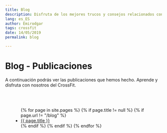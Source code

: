 ```yaml
---
title: Blog
description: Disfruta de los mejores trucos y consejos relacionados con el CrossFit.
lang: es_ES
author: Emirodgar
tags: crossfit
date: 14/05/2019
permalink: blog

---
```


# Blog - Publicaciones

A continuación podrás ver las publicaciones que hemos hecho. Aprende y disfruta con nosotros del CrossFit.

<ul style="text-align:left;padding:50px;">
{% for page in site.pages %}
{% if page.title != null  %}
	{% if page.url != "/blog" %}
	  <li><a href="{{ page.url }}">{{ page.title }}</a></li>
	{% endif %}
{% endif %}
{% endfor %}
</ul>

